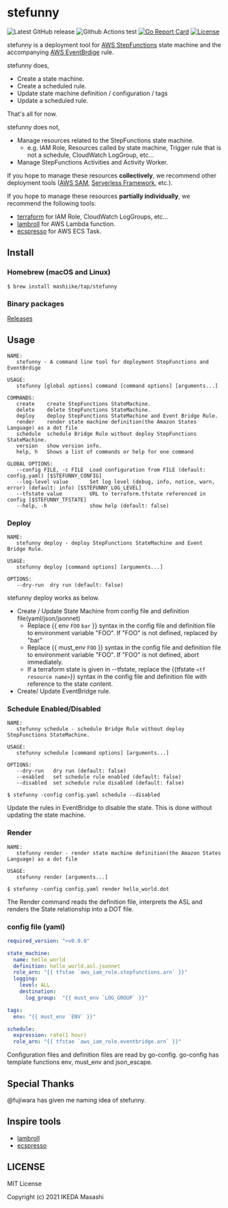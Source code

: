 # stefunny

![Latest GitHub release](https://img.shields.io/github/release/mashiike/stefunny.svg)
![Github Actions test](https://github.com/mashiike/stefunny/workflows/Test/badge.svg?branch=main)
[![Go Report Card](https://goreportcard.com/badge/mashiike/stefunny)](https://goreportcard.com/report/mashiike/stefunny)
[![License](https://img.shields.io/badge/license-MIT-blue.svg)](https://github.com/mashiike/stefunny/blob/master/LICENSE)

stefunny is a deployment tool for [AWS StepFunctions](https://aws.amazon.com/step-functions/) state machine and the accompanying [AWS EventBrdige](https://aws.amazon.com/eventbridge/) rule.

stefunny does,

- Create a state machine.
- Create a scheduled rule.
- Update state machine definition / configuration / tags 
- Update a scheduled rule.

That's all for now.

stefunny does not,

- Manage resources related to the StepFunctions state machine.
    - e.g. IAM Role, Resources called by state machine, Trigger rule that is not a schedule, CloudWatch LogGroup, etc...
- Manage StepFunctions Activities and Activity Worker.

If you hope to manage these resources **collectively**, we recommend other deployment tools ([AWS SAM](https://aws.amazon.com/serverless/sam/), [Serverless Framework](https://serverless.com/), etc.).

If you hope to manage these resources **partially individually**, we recommend the following tools:

 - [terraform](https://www.terraform.io/) for IAM Role, CloudWatch LogGroups, etc... 
 - [lambroll](https://github.com/fujiwara/lambroll) for AWS Lambda function.
 - [ecspresso](https://github.com/kayac/ecspresso) for AWS ECS Task.

## Install

### Homebrew (macOS and Linux)

```console
$ brew install mashiike/tap/stefunny
```

### Binary packages

[Releases](https://github.com/mashiike/stefunny/releases)

## Usage

```console
NAME:
   stefunny - A command line tool for deployment StepFunctions and EventBrdige

USAGE:
   stefunny [global options] command [command options] [arguments...]

COMMANDS:
   create    create StepFunctions StateMachine.
   delete    delete StepFunctions StateMachine.
   deploy    deploy StepFunctions StateMachine and Event Bridge Rule.
   render    render state machine definition(the Amazon States Language) as a dot file
   schedule  schedule Bridge Rule without deploy StepFunctions StateMachine.
   version   show version info.
   help, h   Shows a list of commands or help for one command

GLOBAL OPTIONS:
   --config FILE, -c FILE  Load configuration from FILE (default: config.yaml) [$STEFUNNY_CONFIG]
   --log-level value       Set log level (debug, info, notice, warn, error) (default: info) [$STEFUNNY_LOG_LEVEL]
   --tfstate value         URL to terraform.tfstate referenced in config [$STEFUNNY_TFSTATE]
   --help, -h              show help (default: false)
```

### Deploy

```console
NAME:
   stefunny deploy - deploy StepFunctions StateMachine and Event Bridge Rule.

USAGE:
   stefunny deploy [command options] [arguments...]

OPTIONS:
   --dry-run  dry run (default: false)
```
stefunny deploy works as below.

- Create / Update State Machine from config file and definition file(yaml/json/jsonnet)
  - Replace {{ env `FOO` `bar` }} syntax in the config file and definition file to environment variable "FOO".
    If "FOO" is not defined, replaced by "bar"
  - Replace {{ must_env `FOO` }} syntax in the config file and definition file to environment variable "FOO".
    If "FOO" is not defined, abort immediately.
  - If a terraform state is given in --tfstate, replace the {{tfstate `<tf resource name>`}} syntax in the config file and definition file with reference to the state content.
- Create/ Update EventBridge rule.

### Schedule Enabled/Disabled

```console
NAME:
   stefunny schedule - schedule Bridge Rule without deploy StepFunctions StateMachine.

USAGE:
   stefunny schedule [command options] [arguments...]

OPTIONS:
   --dry-run   dry run (default: false)
   --enabled   set schedule rule enabled (default: false)
   --disabled  set schedule rule disabled (default: false)
```

```console
$ stefunny -config config.yaml schedule --disabled
```

Update the rules in EventBridge to disable the state. This is done without updating the state machine.

### Render 

```console
NAME:
   stefunny render - render state machine definition(the Amazon States Language) as a dot file

USAGE:
   stefunny render [arguments...]
```

```console
$ stefunny -config config.yaml render hello_world.dot
```

The Render command reads the definition file, interprets the ASL and renders the State relationship into a DOT file.

### config file (yaml)

```yaml
required_version: ">v0.0.0"

state_machine:
  name: hello_world
  definition: hello_world.asl.jsonnet
  role_arn: "{{ tfstae `aws_iam_role.stepfunctions.arn` }}"
  logging:
    level: ALL
    destination:
      log_group:  "{{ must_env `LOG_GROUP` }}"

tags:
  env: "{{ must_env `ENV` }}" 

schedule:
  expression: rate(1 hour)
  role_arn: "{{ tfstae `aws_iam_role.eventbridge.arn` }}"
```

Configuration files and definition files are read by go-config. go-config has template functions env, must_env and json_escape.

## Special Thanks

@fujiwara has given me naming idea of stefunny.

##  Inspire tools

 - [lambroll](https://github.com/fujiwara/lambroll)
 - [ecspresso](https://github.com/kayac/ecspresso)
## LICENSE

MIT License

Copyright (c) 2021 IKEDA Masashi
